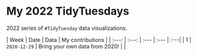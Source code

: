# My 2022 TidyTuesdays 

2022 series of `#TidyTuesday` data visualizations.

| Week | Date | Data | My contributions | 
| :---: | :---: | :--- | :--- | :---|
| 1 | `2020-12-29` | Bring your own data from 2020! | | 
